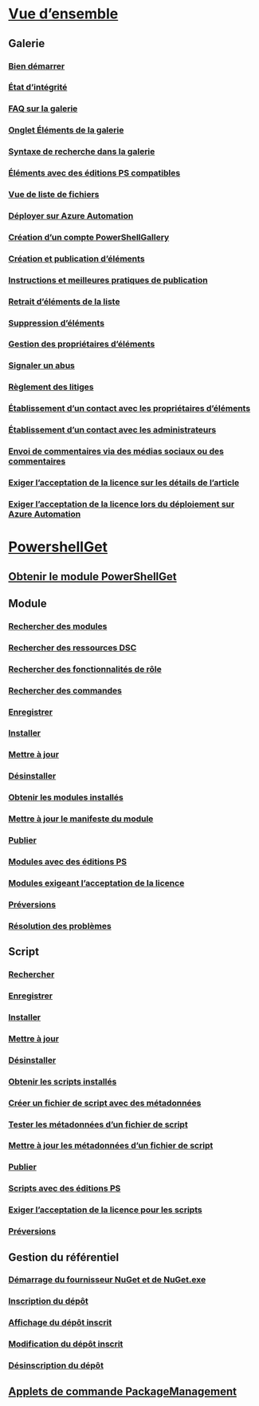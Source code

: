 # [Vue d’ensemble](readme.md)
## Galerie
### [Bien démarrer](psgallery/psgallery_gettingstarted.md)
### [État d’intégrité](psgallery/psgallery_status.md)
### [FAQ sur la galerie](psgallery/psgallery_faqs.md)
### [Onglet Éléments de la galerie](psgallery/psgallery_items_tab.md)
### [Syntaxe de recherche dans la galerie](psgallery/psgallery_search_syntax.md)
### [Éléments avec des éditions PS compatibles](psgallery/psgallery_pseditions.md)
### [Vue de liste de fichiers](psgallery/psgallery_filelist_feature.md)
### [Déployer sur Azure Automation](psgallery/psgallery_deploy_to_azure_automation.md)
### [Création d’un compte PowerShellGallery](psgallery/psgallery_creating_an_account.md)
### [Création et publication d’éléments](psgallery/Creating-and-Publishing-an-item.md)
### [Instructions et meilleures pratiques de publication](psgallery/psgallery-PublishingGuidelines.md)
### [Retrait d’éléments de la liste](psgallery/psgallery_unlist_items.md)
### [Suppression d’éléments](psgallery/Deleting-Items.md)
### [Gestion des propriétaires d’éléments](psgallery/Managing-Item-Owners.md)
### [Signaler un abus](psgallery/psgallery_report_abuse.md)
### [Règlement des litiges](psgallery/psgallery_dispute_resolution.md)
### [Établissement d’un contact avec les propriétaires d’éléments](psgallery/psgallery_contacting_item_owners.md)
### [Établissement d’un contact avec les administrateurs](psgallery/psgallery_contacting_administrators.md)
### [Envoi de commentaires via des médias sociaux ou des commentaires](psgallery/psgallery-SocialMediaFeedback.md)
### [Exiger l’acceptation de la licence sur les détails de l’article](psgallery/psgallery_requires_license_acceptance.md)
### [Exiger l’acceptation de la licence lors du déploiement sur Azure Automation](psgallery/psgallery_deploy_to_azure_automation_requireLicenseAcceptance.md)

# [PowershellGet](psget/overview.md)
## [Obtenir le module PowerShellGet](psget/get_psget_module.md)

## Module
### [Rechercher des modules](psget/module/psget_find-module.md)
### [Rechercher des ressources DSC](psget/module/psget_find-dscresource.md)
### [Rechercher des fonctionnalités de rôle](psget/module/psget_find-rolecapability.md)
### [Rechercher des commandes](psget/module/psget_find-command.md)
### [Enregistrer](psget/module/psget_save-module.md)
### [Installer](psget/module/psget_install-module.md)
### [Mettre à jour](psget/module/psget_update-module.md)
### [Désinstaller](psget/module/psget_uninstall-module.md)
### [Obtenir les modules installés](psget/module/psget_get-installedmodule.md)
### [Mettre à jour le manifeste du module](psget/module/psget_update-modulemanifest.md)
### [Publier](psget/module/psget_publish-module.md)
### [Modules avec des éditions PS](psget/module/modulewithpseditionsupport.md)
### [Modules exigeant l’acceptation de la licence](psget/module/RequireLicenseAcceptance.md)
### [Préversions](psget/module/PreReleaseModule.md)
### [Résolution des problèmes](psget/psget_cmdlets_troubleshooting.md)

## Script
### [Rechercher](psget/script/psget_find-script.md)
### [Enregistrer](psget/script/psget_save-script.md)
### [Installer](psget/script/psget_install-script.md)
### [Mettre à jour](psget/script/psget_update-script.md)
### [Désinstaller](psget/script/psget_uninstall-script.md)
### [Obtenir les scripts installés](psget/script/psget_get-installedscript.md)
### [Créer un fichier de script avec des métadonnées](psget/script/psget_new-scriptfileinfo.md)
### [Tester les métadonnées d’un fichier de script](psget/script/psget_test-scriptfileinfo.md)
### [Mettre à jour les métadonnées d’un fichier de script](psget/script/psget_update-scriptfileinfo.md)
### [Publier](psget/script/psget_publish-script.md)
### [Scripts avec des éditions PS](psget/script/scriptwithpseditionsupport.md)
### [Exiger l’acceptation de la licence pour les scripts](psget/script/script_RequireLicenseAcceptance.md)
### [Préversions](psget/script/PreReleaseScript.md)
## Gestion du référentiel
### [Démarrage du fournisseur NuGet et de NuGet.exe](psget/repository/bootstrapping_nuget_proivder_and_exe.md)
### [Inscription du dépôt](psget/repository/psget_register-psrepository.md)
### [Affichage du dépôt inscrit](psget/repository/psget_get-psrepository.md)
### [Modification du dépôt inscrit](psget/repository/psget_set-psrepository.md)
### [Désinscription du dépôt](psget/repository/psget_unregister-psrepository.md)

## [Applets de commande PackageManagement](psget/oneget/PackageManagement_cmdlets.md)
